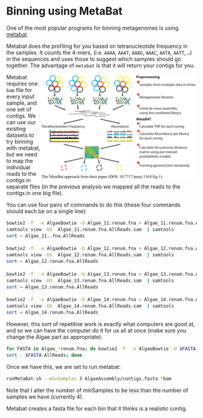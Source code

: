 # Binning using MetaBat

One of the most popular programs for binning metagenomes is using [metabat](https://bitbucket.org/berkeleylab/metabat). 

Metabat does the profiling for you based on tetranucleotide frequency in the samples. It counts the 4-mers, (i.e. `AAAA`, `AAAT`, `AAAG`, `AAAC`, `AATA`, `AATT`, `…`) in the sequences and uses those to suggest which samples should go together. The advantage of `metabat` is that it will return your contigs for you. 

<img align="right" src="images/metabat.png" alt="Metabat pipeline" />

Metabat requires one `bam` file for every input sample, and one set of contigs. We can use our existing datasets to try binning with metabat, but we need to map the individual reads to the contigs in separate files (in the previous analysis we mapped all the reads to the contigs in one big file).

You can use four pairs of commands to do this (these four commands should each be on a single line):

```bash
bowtie2 -f  -x AlgaeBowtie -U Algae_11.renum.fna > Algae_11.renum.fna.AllReads.sam
samtools view -bS  Algae_11.renum.fna.AllReads.sam  | samtools 
sort – Algae_11..fna.AllReads

bowtie2 -f  -x AlgaeBowtie -U Algae_12.renum.fna > Algae_12.renum.fna.AllReads.sam
samtools view -bS  Algae_12.renum.fna.AllReads.sam  | samtools 
sort – Algae_12.renum.fna.AllReads

bowtie2 -f  -x AlgaeBowtie -U Algae_13.renum.fna > Algae_13.renum.fna.AllReads.sam
samtools view -bS  Algae_13.renum.fna.AllReads.sam  | samtools 
sort – Algae_13.renum.fna.AllReads

bowtie2 -f  -x AlgaeBowtie -U Algae_14.renum.fna > Algae_14.renum.fna.AllReads.sam
samtools view -bS  Algae_14.renum.fna.AllReads.sam  | samtools  
sort – Algae_14.renum.fna.AllReads
```


However, this sort of repetitive work is exactly what computers are good at, and so we can have the computer do it for us all at once (make sure you change the Algae part as appropriate):

```bash
for FASTA in Algae_*renum.fna; do bowtie2 -f  -x AlgaeBowtie -U $FASTA > $FASTA.AllReads.sam; samtools view -bS  $FASTA.AllReads.sam  | samtools  
sort - $FASTA.AllReads; done
```

Once we have this, we are set to run metabat:

```bash
runMetaBat.sh --minSamples 3 AlgaeAssembly/contigs.fasta *bam
```

Note that I alter the number of minSamples to be less than the number of samples we have (currently 4).

Metabat creates a fasta file for each bin that it thinks is a realistic contig.
